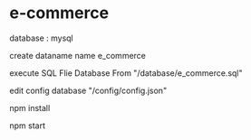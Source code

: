 # e-commerce
database : mysql

create dataname name e_commerce

execute SQL Flie Database From "/database/e_commerce.sql"

edit config database "/config/config.json"


npm install

npm start
